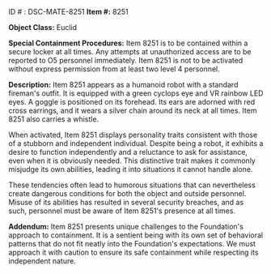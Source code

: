 ID # : DSC-MATE-8251
**Item #:** 8251

**Object Class:** Euclid

**Special Containment Procedures:** Item 8251 is to be contained within a secure locker at all times. Any attempts at unauthorized access are to be reported to O5 personnel immediately. Item 8251 is not to be activated without express permission from at least two level 4 personnel.

**Description:** Item 8251 appears as a humanoid robot with a standard fireman's outfit. It is equipped with a green cyclops eye and VR rainbow LED eyes. A goggle is positioned on its forehead. Its ears are adorned with red cross earrings, and it wears a silver chain around its neck at all times. Item 8251 also carries a whistle.

When activated, Item 8251 displays personality traits consistent with those of a stubborn and independent individual. Despite being a robot, it exhibits a desire to function independently and a reluctance to ask for assistance, even when it is obviously needed. This distinctive trait makes it commonly misjudge its own abilities, leading it into situations it cannot handle alone.

These tendencies often lead to humorous situations that can nevertheless create dangerous conditions for both the object and outside personnel. Misuse of its abilities has resulted in several security breaches, and as such, personnel must be aware of Item 8251's presence at all times.

**Addendum:** Item 8251 presents unique challenges to the Foundation's approach to containment. It is a sentient being with its own set of behavioral patterns that do not fit neatly into the Foundation's expectations. We must approach it with caution to ensure its safe containment while respecting its independent nature.